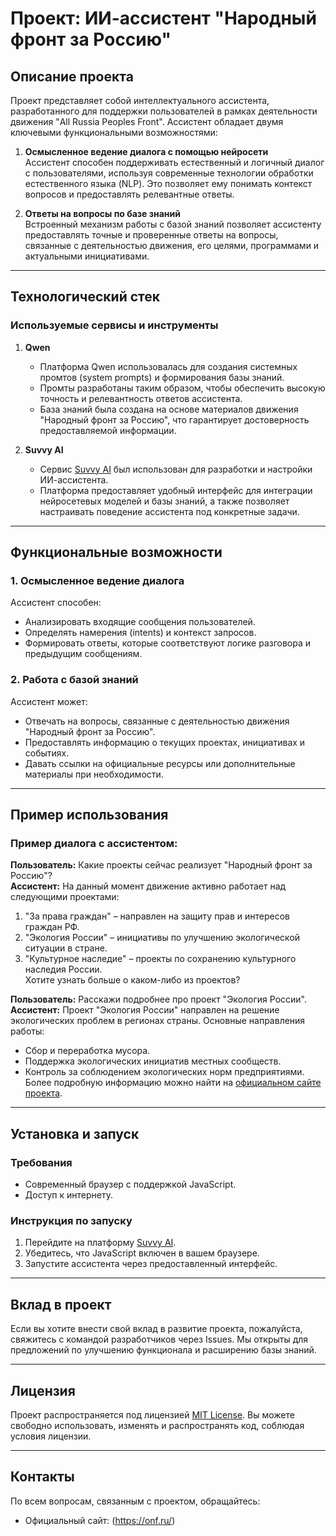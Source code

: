 # **Проект: ИИ-ассистент "Народный фронт за Россию"**

## **Описание проекта**

Проект представляет собой интеллектуального ассистента, разработанного для поддержки пользователей в рамках деятельности движения "All Russia Peoples Front". Ассистент обладает двумя ключевыми функциональными возможностями:

1. **Осмысленное ведение диалога с помощью нейросети**  
   Ассистент способен поддерживать естественный и логичный диалог с пользователями, используя современные технологии обработки естественного языка (NLP). Это позволяет ему понимать контекст вопросов и предоставлять релевантные ответы.

2. **Ответы на вопросы по базе знаний**  
   Встроенный механизм работы с базой знаний позволяет ассистенту предоставлять точные и проверенные ответы на вопросы, связанные с деятельностью движения, его целями, программами и актуальными инициативами.

---

## **Технологический стек**

### **Используемые сервисы и инструменты**
1. **Qwen**  
   - Платформа Qwen использовалась для создания системных промтов (system prompts) и формирования базы знаний.  
   - Промты разработаны таким образом, чтобы обеспечить высокую точность и релевантность ответов ассистента.  
   - База знаний была создана на основе материалов движения "Народный фронт за Россию", что гарантирует достоверность предоставляемой информации.

2. **Suvvy AI**  
   - Сервис [Suvvy AI](https://app.suvvy.ai) был использован для разработки и настройки ИИ-ассистента.  
   - Платформа предоставляет удобный интерфейс для интеграции нейросетевых моделей и базы знаний, а также позволяет настраивать поведение ассистента под конкретные задачи.

---

## **Функциональные возможности**

### 1. **Осмысленное ведение диалога**
Ассистент способен:
- Анализировать входящие сообщения пользователей.
- Определять намерения (intents) и контекст запросов.
- Формировать ответы, которые соответствуют логике разговора и предыдущим сообщениям.

### 2. **Работа с базой знаний**
Ассистент может:
- Отвечать на вопросы, связанные с деятельностью движения "Народный фронт за Россию".
- Предоставлять информацию о текущих проектах, инициативах и событиях.
- Давать ссылки на официальные ресурсы или дополнительные материалы при необходимости.

---

## **Пример использования**

### Пример диалога с ассистентом:
**Пользователь:** Какие проекты сейчас реализует "Народный фронт за Россию"?  
**Ассистент:** На данный момент движение активно работает над следующими проектами:  
1. "За права граждан" – направлен на защиту прав и интересов граждан РФ.  
2. "Экология России" – инициативы по улучшению экологической ситуации в стране.  
3. "Культурное наследие" – проекты по сохранению культурного наследия России.  
Хотите узнать больше о каком-либо из проектов?  

**Пользователь:** Расскажи подробнее про проект "Экология России".  
**Ассистент:** Проект "Экология России" направлен на решение экологических проблем в регионах страны. Основные направления работы:  
- Сбор и переработка мусора.  
- Поддержка экологических инициатив местных сообществ.  
- Контроль за соблюдением экологических норм предприятиями.  
Более подробную информацию можно найти на [официальном сайте проекта](ссылка).

---

## **Установка и запуск**

### Требования
- Современный браузер с поддержкой JavaScript.
- Доступ к интернету.

### Инструкция по запуску
1. Перейдите на платформу [Suvvy AI](https://app.suvvy.ai).
2. Убедитесь, что JavaScript включен в вашем браузере.
3. Запустите ассистента через предоставленный интерфейс.

---

## **Вклад в проект**

Если вы хотите внести свой вклад в развитие проекта, пожалуйста, свяжитесь с командой разработчиков через Issues. Мы открыты для предложений по улучшению функционала и расширению базы знаний.

---

## **Лицензия**

Проект распространяется под лицензией [MIT License](LICENSE). Вы можете свободно использовать, изменять и распространять код, соблюдая условия лицензии.

---

## **Контакты**

По всем вопросам, связанным с проектом, обращайтесь:  
- Официальный сайт: (https://onf.ru/)

